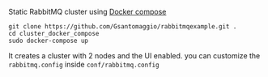 Static RabbitMQ cluster using [Docker compose](https://docs.docker.com/compose/)

```
git clone https://github.com/Gsantomaggio/rabbitmqexample.git .
cd cluster_docker_compose
sudo docker-compose up
```

It creates a cluster with 2 nodes and the UI enabled. 
you can customize the `rabbitmq.config` inside `conf/rabbitmq.config`




